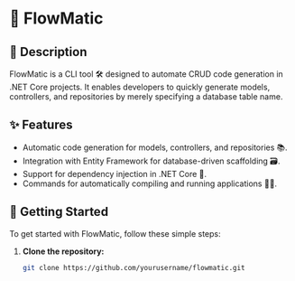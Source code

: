 # 🚀 FlowMatic

## 📄 Description
FlowMatic is a CLI tool 🛠️ designed to automate CRUD code generation in .NET Core projects. It enables developers to quickly generate models, controllers, and repositories by merely specifying a database table name.

## ✨ Features
- Automatic code generation for models, controllers, and repositories 📚.
- Integration with Entity Framework for database-driven scaffolding 🗃️.
- Support for dependency injection in .NET Core 🧩.
- Commands for automatically compiling and running applications 🏃‍♂️.

## 🚀 Getting Started
To get started with FlowMatic, follow these simple steps:

1. **Clone the repository:**
   ```bash
   git clone https://github.com/yourusername/flowmatic.git
